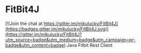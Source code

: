 # FitBit4J

[![Join the chat at https://gitter.im/mikulucky/FitBit4J](https://badges.gitter.im/mikulucky/FitBit4J.svg)](https://gitter.im/mikulucky/FitBit4J?utm_source=badge&utm_medium=badge&utm_campaign=pr-badge&utm_content=badge)
Java Fitbit Rest Client

